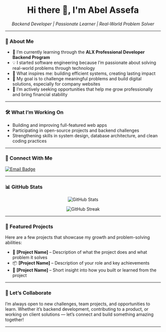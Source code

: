 <!-- GitHub Profile README Template -->

<h1 align="center">Hi there 👋, I'm Abel Assefa</h1>

<p align="center">
  <em>Backend Developer | Passionate Learner | Real-World Problem Solver</em>
</p>

---

### 🌱 About Me

- 🚀 I’m currently learning through the **ALX Professional Developer Backend Program**
- 💡 I started software engineering because I’m passionate about solving real-world problems through technology
- 💭 What inspires me:  building efficient systems, creating lasting impact
- 🎯 My goal is to challenge meaningful problems and build digital solutions, especially for company websites
- 💼 I’m actively seeking opportunities that help me grow professionally and bring financial stability

---

### 🛠️ What I’m Working On

- Building and improving full-featured web apps
- Participating in open-source projects and backend challenges
- Strengthening skills in system design, database architecture, and clean coding practices

---

### 🔗 Connect With Me

<p align="left">
  <a href="mailto:info@gregorojstersek.com"><img src="https://img.shields.io/badge/Email-Contact%20Me-blue?style=for-the-badge&logo=gmail" alt="Email Badge"/></a>
  <!-- Optional: Add LinkedIn, Twitter, Portfolio -->
  <!-- <a href="https://linkedin.com/in/yourprofile"><img src="https://img.shields.io/badge/LinkedIn-Connect-blue?style=for-the-badge&logo=linkedin"/></a> -->
</p>

---

### 📊 GitHub Stats

<p align="center">
  <img src="https://github-readme-stats.vercel.app/api?username=yourusername&show_icons=true&theme=tokyonight" alt="GitHub Stats"/>
</p>

<p align="center">
  <img src="https://github-readme-streak-stats.herokuapp.com/?user=yourusername&theme=tokyonight" alt="GitHub Streak"/>
</p>

---

### 📁 Featured Projects

Here are a few projects that showcase my growth and problem-solving abilities:

- 🚜 **[Project Name]** – Description of what the project does and what problem it solves
- 📦 **[Project Name]** – Description of your role and key achievements
- 🧠 **[Project Name]** – Short insight into how you built or learned from the project

---

### 🤝 Let’s Collaborate

I’m always open to new challenges, team projects, and opportunities to learn. Whether it’s backend development, contributing to a product, or working on client solutions — let’s connect and build something amazing together!

---

